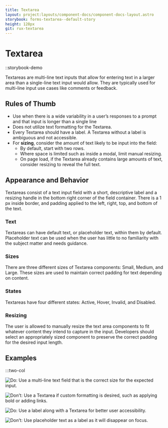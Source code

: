 ```yaml
---
title: Textarea
layout: project:layouts/component-docs/component-docs-layout.astro
storybook: forms-textarea--default-story
height: 128px
git: rux-textarea
---
```


# Textarea

::storybook-demo

Textareas are multi-line text inputs that allow for entering text in a larger area than a single-line text input would allow. They are typically used for multi-line input use cases like comments or feedback.

## Rules of Thumb

- Use when there is a wide variability in a user’s responses to a prompt and that input is longer than a single line
- Does not utilize text formatting for the Textarea.
- Every Textarea should have a label. A Textarea without a label is ambiguous and not accessible.
- For **sizing**, consider the amount of text likely to be input into the field:
  - By default, start with two rows.
  - Where space is limited such as inside a modal, limit manual resizing.
  - On page load, if the Textarea already contains large amounts of text, consider resizing to reveal the full text.

## Appearance and Behavior

Textareas consist of a text input field with a short, descriptive label and a resizing handle in the bottom right corner of the field container. There is a 1 px inside border, and padding applied to the left, right, top, and bottom of the text.

### Text

Textareas can have default text, or placeholder text, within them by default. Placeholder text can be used when the user has little to no familiarity with the subject matter and needs guidance.

### Sizes

There are three different sizes of Textarea components: Small, Medium, and Large. These sizes are used to maintain correct padding for text depending on content.

### States

Textareas have four different states: Active, Hover, Invalid, and Disabled.

### Resizing

The user is allowed to manually resize the text area components to fit whatever content they intend to capture in the input. Developers should select an appropriately sized component to preserve the correct padding for the desired input length.

## Examples

:::two-col

![Do: Use a multi-line text field that is the correct size for the expected input.](/img/components/textareas-do-1.png "Do: Use a multi-line text field that is the correct size for the expected input.")

![Don’t: Use a Textarea if custom formatting is desired, such as applying bold or adding links.](/img/components/textareas-dont-1.png "Don’t: Use a Textarea if custom formatting is desired, such as applying bold or adding links.")

![Do: Use a label along with a Textarea for better user accessibility.](/img/components/textareas-do-2.png "Do: Use a label along with a Textarea for better user accessibility.")

![Don’t: Use placeholder text as a label as it will disappear on focus.](/img/components/textareas-dont-2.png "Don’t: Use placeholder text as a label as it will disappear on focus.")
